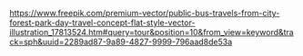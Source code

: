 https://www.freepik.com/premium-vector/public-bus-travels-from-city-forest-park-day-travel-concept-flat-style-vector-illustration_17813524.htm#query=tour&position=10&from_view=keyword&track=sph&uuid=2289ad87-9a89-4827-9999-796aad8de53a

